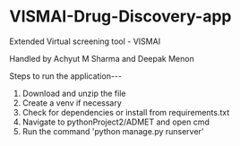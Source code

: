 # VISMAI-Drug-Discovery-app
Extended Virtual screening tool - VISMAI

Handled by Achyut M Sharma and Deepak Menon

Steps to run the application---

1. Download and unzip the file
2. Create a venv if necessary
3. Check for dependencies or install from requirements.txt
4. Navigate to pythonProject2/ADMET and open cmd
5. Run the command 'python manage.py runserver'
